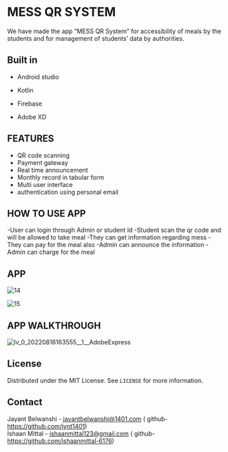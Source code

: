 
# **MESS QR SYSTEM**


We have made the app “MESS QR System” for
accessibility of meals by the students and for
management of students’ data by authorities.
	


## Built in

- Android studio

- Kotlin

- Firebase
- Adobe XD


## FEATURES

- QR code scanning
- Payment gateway
- Real time announcement
- Monthly record in tabular form
- Multi user interface
- authentication using personal email

## **HOW TO USE APP**

-User can login through Admin or student Id
-Student scan the qr code and will be allowed to take meal
-They can get information regarding mess
-They can pay for the meal also
-Admin can announce the information
-Admin can charge for the meal




## APP
![14](https://user-images.githubusercontent.com/100084399/206899248-17663ed0-b4b3-448c-ac42-5546075b0dae.png)



![15](https://user-images.githubusercontent.com/100084399/206899258-526c4933-537a-4136-8b20-64ecc8e33361.png)


## APP WALKTHROUGH

![lv_0_20220816163555__1__AdobeExpress](https://user-images.githubusercontent.com/100084399/206899542-16c98c71-15f5-4005-a344-cc2c810b827e.gif)







<!-- LICENSE -->
## License

Distributed under the MIT License. See `LICENSE` for more information.



<!-- CONTACT -->
## Contact

Jayant Belwanshi - jayantbelwanshi@1401.com ( github-https://github.com/jynt1401) <br>
Ishaan Mittal - ishaanmittal123@gmail.com ( github-https://github.com/ishaanmittal-6176)







